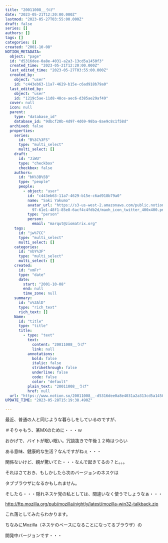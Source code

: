 ```yaml
---
title: "20011008__うげ"
date: "2023-05-21T12:20:00.000Z"
lastmod: "2023-05-27T03:55:00.000Z"
draft: false
series: []
authors: []
tags: []
categories: []
created: "2001-10-08"
NOTION_METADATA:
  object: "page"
  id: "d5316dee-0a8e-4031-a2a3-13cd5a1450f3"
  created_time: "2023-05-21T12:20:00.000Z"
  last_edited_time: "2023-05-27T03:55:00.000Z"
  created_by:
    object: "user"
    id: "c443eb63-11a7-4629-b15e-c6ad918b79a0"
  last_edited_by:
    object: "user"
    id: "1219c5ae-11d8-48ce-aec6-d385ae29af49"
  cover: null
  icon: null
  parent:
    type: "database_id"
    database_id: "9dbcf20b-4d97-4d69-98ba-8ae9c8c1f58d"
  archived: false
  properties:
    series:
      id: "B%3C%3FS"
      type: "multi_select"
      multi_select: []
    draft:
      id: "JiWU"
      type: "checkbox"
      checkbox: false
    authors:
      id: "bK%3B%5B"
      type: "people"
      people:
        - object: "user"
          id: "c443eb63-11a7-4629-b15e-c6ad918b79a0"
          name: "Saki Yakumo"
          avatar_url: "https://s3-us-west-2.amazonaws.com/public.notion-static.com/3ad1c4\
            97-61e1-48f1-85e8-6acf4c4fdb2d/maoh_icon_twitter_400x400.png"
          type: "person"
          person:
            email: "marqut@ziomatrix.org"
    tags:
      id: "jw%7CC"
      type: "multi_select"
      multi_select: []
    categories:
      id: "nbY%3F"
      type: "multi_select"
      multi_select: []
    created:
      id: "vmFr"
      type: "date"
      date:
        start: "2001-10-08"
        end: null
        time_zone: null
    summary:
      id: "x%3AlD"
      type: "rich_text"
      rich_text: []
    Name:
      id: "title"
      type: "title"
      title:
        - type: "text"
          text:
            content: "20011008__うげ"
            link: null
          annotations:
            bold: false
            italic: false
            strikethrough: false
            underline: false
            code: false
            color: "default"
          plain_text: "20011008__うげ"
          href: null
  url: "https://www.notion.so/20011008__-d5316dee0a8e4031a2a313cd5a1450f3"
UPDATE_TIME: "2023-05-28T15:19:38.490Z"

---
```

<link rel="stylesheet" href="https://cdn.jsdelivr.net/npm/katex@0.16.2/dist/katex.min.css" integrity="sha384-bYdxxUwYipFNohQlHt0bjN/LCpueqWz13HufFEV1SUatKs1cm4L6fFgCi1jT643X" crossorigin="anonymous">


最近、普通の人と同じような暮らしをしているのですが、


＃そりゃもう、某MXのために・・・ｗ


おかげで、バイトが眠い眠い。冗談抜きで午後１２時はつらい


ある意味、健康的な生活？なんですがねぇ・・・


関係ないけど、親が驚いてた・・・なんで起きてるの？と。。。


それはさておき、もしかしたら次のバージョンのネスケは


タブブラウザになるかもしれません。


そしたら・・・隠れネスケ党の私としては、間違いなく使うでしょうなぁ・・・


http://ftp.mozilla.org/pub/mozilla/nightly/latest/mozilla-win32-talkback.zip


これ落としてみたらわかります。


ちなみにMozilla（ネスケのベースになることになってるブラウザ）の


開発中バージョンです・・・

